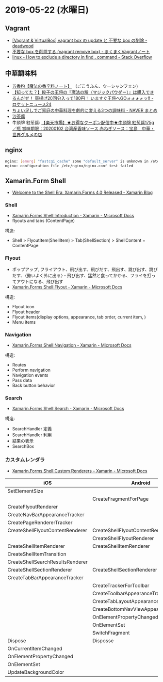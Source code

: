 # 2019-05-22 (水曜日)

## Vagrant

- [[Vagrant & VirtualBox] vagrant box の update と 不要な box の削除 - deadwood](https://www.d-wood.com/blog/2017/11/24_9341.html)
- [不要な box を削除する (vagrant remove box) - まくまくVagrantノート](https://maku77.github.io/vagrant/remove-box.html)
- [linux - How to exclude a directory in find . command - Stack Overflow](https://stackoverflow.com/questions/4210042/how-to-exclude-a-directory-in-find-command/49149445)


## 中華調味料

- [五香粉【魔法の香辛料ノート】](http://www.mahouspice.com/five_spice_powder/) （ごこうふん、ウーシャンフェン)
- [【知ってた？】餃子の王将の『魔法の粉（マジックパウダー）』は購入できるんだぜ！ 唐揚げ20回分入って180円！ いますぐ王将へGOォォォォッ!! - ロケットニュース24](https://rocketnews24.com/2017/11/02/975909/)
- [ちょい足しでご家庭の中華料理を劇的に変える3つの調味料 - NAVER まとめ](https://matome.naver.jp/odai/2141259615615844901)
- [沙茶醬](http://taiwan-blog.com/139)
- 牛頭牌 紅葱醤: [【楽天市場】★お得なクーポン配信中★牛頭牌 紅葱醤175g／瓶 賞味期限：20200102 台湾産香味ソース 赤ねぎソース：宝島　中華・世界グルメの店](https://item.rakuten.co.jp/takarazima/10002141/)

## nginx

~~~bash
nginx: [emerg] "fastcgi_cache" zone "default_server" is unknown in /etc/nginx/nginx.conf:63
nginx: configuration file /etc/nginx/nginx.conf test failed
~~~

## Xamarin.Form Shell

- [Welcome to the Shell Era: Xamarin.Forms 4.0 Released - Xamarin Blog](https://devblogs.microsoft.com/xamarin/introducing-xamarin-forms-4-0-the-era-of-shell/)

### Shell

- [Xamarin.Forms Shell Introduction - Xamarin - Microsoft Docs](https://docs.microsoft.com/ja-jp/xamarin/xamarin-forms/app-fundamentals/shell/introduction)
- flyouts and tabs (ContentPage)

構造:

- Shell > FlyoutItem(ShellItem) > Tab(ShellSection) > ShellContent = ContentPage

### Flyout

- ポップアップ, フライアウト、飛び出す、飛びだす、飛出す、跳び出す、跳びだす、〈勢いよく外に出る〉・飛び出す、猛然と食ってかかる、フライを打ってアウトになる、飛び出す
- [Xamarin.Forms Shell Flyout - Xamarin - Microsoft Docs](https://docs.microsoft.com/ja-jp/xamarin/xamarin-forms/app-fundamentals/shell/flyout)

構造:

- Flyout icon
- Flyout header
- Flyout items(display options, appearance, tab order, current item, )
- Menu items

### Navigation

- [Xamarin.Forms Shell Navigation - Xamarin - Microsoft Docs](https://docs.microsoft.com/ja-jp/xamarin/xamarin-forms/app-fundamentals/shell/navigation)

構造:

- Routes
- Perform navigation
- Navigation events
- Pass data
- Back button behavior

### Search

- [Xamarin.Forms Shell Search - Xamarin - Microsoft Docs](https://docs.microsoft.com/ja-jp/xamarin/xamarin-forms/app-fundamentals/shell/search)

構造:

- SearchHandler 定義
- SearchHandler 利用
- 結果の表示
- SearchBox

### カスタムレンダラ

- [Xamarin.Forms Shell Custom Renderers - Xamarin - Microsoft Docs](https://docs.microsoft.com/ja-jp/xamarin/xamarin-forms/app-fundamentals/shell/customrenderers)

| iOS                       |   Android              |
| ------------------------- | ---------------------- |
| SetElementSize            |                        |
|                           | CreateFragmentForPage  |
| CreateFlyoutRenderer      |                        |
| CreateNavBarAppearanceTracker |                    |
| CreatePageRendererTracker     |                    |
| CreateShellFlyoutContentRenderer | CreateShellFlyoutContentRenderer |
|                                  | CreateShellFlyoutRenderer         |
| CreateShellItemRenderer          | CreateShellItemRenderer          |
| CreateShellItemTransition        |                                    |
| CreateShellSearchResultsRenderer |                                    |
| CreateShellSectionRenderer       | CreateShellSectionRenderer         |
| CreateTabBarAppearanceTracker    |                                    |
|                                  | CreateTrackerForToolbar            | 
|                                  | CreateToolbarAppearanceTracker       |
|                                  | CreateTabLayoutAppearanceTracker     |
|                                  | CreateBottomNavViewAppearanceTracker |
|                                  | OnElementPropertyChanged            |
|                                  | OnElementSet                        |
|                                  | SwitchFragment                      |
| Dispose                          | Disposse                            |
| OnCurrentItemChanged             |                                    |
| OnElementPropertyChanged         |                                    |
| OnElementSet                     |                                    |
| UpdateBackgroundColor            |                                    |
